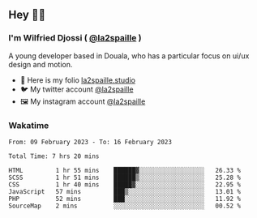 ## Hey 👋🏾
### I'm Wilfried Djossi ( <a href="https://twitter.com/la2spaille/" target="_blank">@la2spaille</a> )
A young developer based in Douala, who has a particular focus on ui/ux design and motion.

- 🎨 Here is my folio [la2spaille.studio](https://la2spaille.studio/)
- 🐦 My twitter account [@la2spaille](https://twitter.com/la2spaille/)
- 🖼 My instagram account [@la2spaille](https://www.instagram.com/la2spaille/)

### Wakatime
<!--START_SECTION:waka-->

```text
From: 09 February 2023 - To: 16 February 2023

Total Time: 7 hrs 20 mins

HTML         1 hr 55 mins    ██████▓░░░░░░░░░░░░░░░░░░   26.33 %
SCSS         1 hr 51 mins    ██████▒░░░░░░░░░░░░░░░░░░   25.28 %
CSS          1 hr 40 mins    █████▓░░░░░░░░░░░░░░░░░░░   22.95 %
JavaScript   57 mins         ███▒░░░░░░░░░░░░░░░░░░░░░   13.01 %
PHP          52 mins         ███░░░░░░░░░░░░░░░░░░░░░░   11.92 %
SourceMap    2 mins          ░░░░░░░░░░░░░░░░░░░░░░░░░   00.52 %
```

<!--END_SECTION:waka-->
<!--
**la2spaille/la2spaille** is a ✨ _special_ ✨ repository because its `README.md` (this file) appears on your GitHub profile.

Here are some ideas to get you started:

- 🔭 I’m currently working on ...
- 🌱 I’m currently learning ...
- 👯 I’m looking to collaborate on ...
- 🤔 I’m looking for help with ...
- 💬 Ask me about ...
- 📫 How to reach me: ...
- 😄 Pronouns: ...
- ⚡ Fun fact: ...
-->
